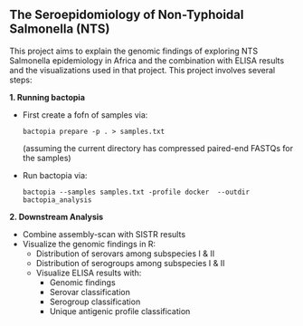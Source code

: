 ## The Seroepidomiology of Non-Typhoidal Salmonella (NTS)

This project aims to explain the genomic findings of exploring NTS Salmonella epidemiology in Africa and the combination with ELISA results and the visualizations used in that project. This project involves several steps:

**1. Running bactopia**
- First create a fofn of samples via:
  ```
  bactopia prepare -p . > samples.txt
  ```
  (assuming the current directory has compressed paired-end FASTQs for the samples)

- Run bactopia via:
  ```
  bactopia --samples samples.txt -profile docker  --outdir bactopia_analysis
  ```

**2. Downstream Analysis**
- Combine assembly-scan with SISTR results
- Visualize the genomic findings in R:
  - Distribution of serovars among subspecies I & II
  - Distribution of serogroups among subspecies I & II
  - Visualize ELISA results with:
    - Genomic findings
    - Serovar classification
    - Serogroup classification
    - Unique antigenic profile classification